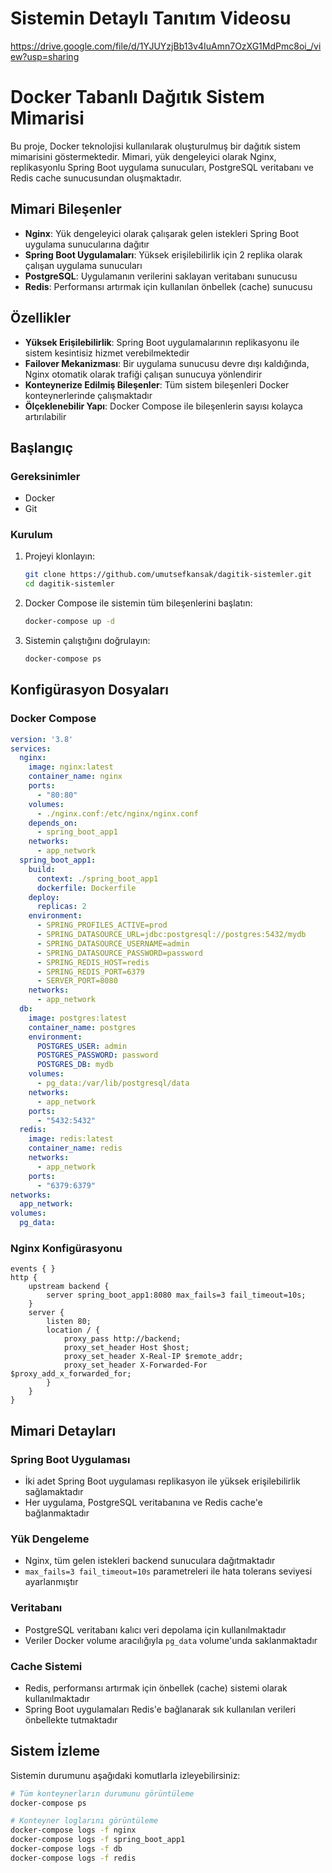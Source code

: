 # Sistemin Detaylı Tanıtım Videosu
https://drive.google.com/file/d/1YJUYzjBb13v4IuAmn7OzXG1MdPmc8oi_/view?usp=sharing

# Docker Tabanlı Dağıtık Sistem Mimarisi

Bu proje, Docker teknolojisi kullanılarak oluşturulmuş bir dağıtık sistem mimarisini göstermektedir. Mimari, yük dengeleyici olarak Nginx, replikasyonlu Spring Boot uygulama sunucuları, PostgreSQL veritabanı ve Redis cache sunucusundan oluşmaktadır.

## Mimari Bileşenler


- **Nginx**: Yük dengeleyici olarak çalışarak gelen istekleri Spring Boot uygulama sunucularına dağıtır
- **Spring Boot Uygulamaları**: Yüksek erişilebilirlik için 2 replika olarak çalışan uygulama sunucuları
- **PostgreSQL**: Uygulamanın verilerini saklayan veritabanı sunucusu
- **Redis**: Performansı artırmak için kullanılan önbellek (cache) sunucusu

## Özellikler

- **Yüksek Erişilebilirlik**: Spring Boot uygulamalarının replikasyonu ile sistem kesintisiz hizmet verebilmektedir
- **Failover Mekanizması**: Bir uygulama sunucusu devre dışı kaldığında, Nginx otomatik olarak trafiği çalışan sunucuya yönlendirir
- **Konteynerize Edilmiş Bileşenler**: Tüm sistem bileşenleri Docker konteynerlerinde çalışmaktadır
- **Ölçeklenebilir Yapı**: Docker Compose ile bileşenlerin sayısı kolayca artırılabilir

## Başlangıç

### Gereksinimler

- Docker
- Git

### Kurulum

1. Projeyi klonlayın:
   ```bash
   git clone https://github.com/umutsefkansak/dagitik-sistemler.git
   cd dagitik-sistemler
   ```

2. Docker Compose ile sistemin tüm bileşenlerini başlatın:
   ```bash
   docker-compose up -d
   ```

3. Sistemin çalıştığını doğrulayın:
   ```bash
   docker-compose ps
   ```

## Konfigürasyon Dosyaları

### Docker Compose

```yaml
version: '3.8'
services:
  nginx:
    image: nginx:latest
    container_name: nginx
    ports:
      - "80:80"
    volumes:
      - ./nginx.conf:/etc/nginx/nginx.conf
    depends_on:
      - spring_boot_app1
    networks:
      - app_network
  spring_boot_app1:
    build:
      context: ./spring_boot_app1
      dockerfile: Dockerfile
    deploy:
      replicas: 2
    environment:
      - SPRING_PROFILES_ACTIVE=prod
      - SPRING_DATASOURCE_URL=jdbc:postgresql://postgres:5432/mydb
      - SPRING_DATASOURCE_USERNAME=admin
      - SPRING_DATASOURCE_PASSWORD=password
      - SPRING_REDIS_HOST=redis
      - SPRING_REDIS_PORT=6379
      - SERVER_PORT=8080
    networks:
      - app_network
  db:
    image: postgres:latest
    container_name: postgres
    environment:
      POSTGRES_USER: admin
      POSTGRES_PASSWORD: password
      POSTGRES_DB: mydb
    volumes:
      - pg_data:/var/lib/postgresql/data
    networks:
      - app_network
    ports:
      - "5432:5432"
  redis:
    image: redis:latest
    container_name: redis
    networks:
      - app_network
    ports:
      - "6379:6379"
networks:
  app_network:
volumes:
  pg_data:
```

### Nginx Konfigürasyonu

```nginx
events { }
http {
    upstream backend {
        server spring_boot_app1:8080 max_fails=3 fail_timeout=10s;
    }
    server {
        listen 80;
        location / {
            proxy_pass http://backend;
            proxy_set_header Host $host;
            proxy_set_header X-Real-IP $remote_addr;
            proxy_set_header X-Forwarded-For $proxy_add_x_forwarded_for;
        }
    }
}
```

## Mimari Detayları

### Spring Boot Uygulaması

- İki adet Spring Boot uygulaması replikasyon ile yüksek erişilebilirlik sağlamaktadır
- Her uygulama, PostgreSQL veritabanına ve Redis cache'e bağlanmaktadır

### Yük Dengeleme

- Nginx, tüm gelen istekleri backend sunuculara dağıtmaktadır
- `max_fails=3 fail_timeout=10s` parametreleri ile hata tolerans seviyesi ayarlanmıştır

### Veritabanı

- PostgreSQL veritabanı kalıcı veri depolama için kullanılmaktadır
- Veriler Docker volume aracılığıyla `pg_data` volume'unda saklanmaktadır

### Cache Sistemi

- Redis, performansı artırmak için önbellek (cache) sistemi olarak kullanılmaktadır
- Spring Boot uygulamaları Redis'e bağlanarak sık kullanılan verileri önbellekte tutmaktadır

## Sistem İzleme

Sistemin durumunu aşağıdaki komutlarla izleyebilirsiniz:

```bash
# Tüm konteynerların durumunu görüntüleme
docker-compose ps

# Konteyner loglarını görüntüleme
docker-compose logs -f nginx
docker-compose logs -f spring_boot_app1
docker-compose logs -f db
docker-compose logs -f redis
```
